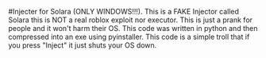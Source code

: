 #Injecter for Solara (ONLY WINDOWS!!!).
This is a FAKE Injector called Solara this is NOT a real roblox exploit nor executor.
This is just a prank for people and it won't harm their OS.
This code was written in python and then compressed into an exe using pyinstaller.
This code is a simple troll that if you press "Inject" it just shuts your OS down.
